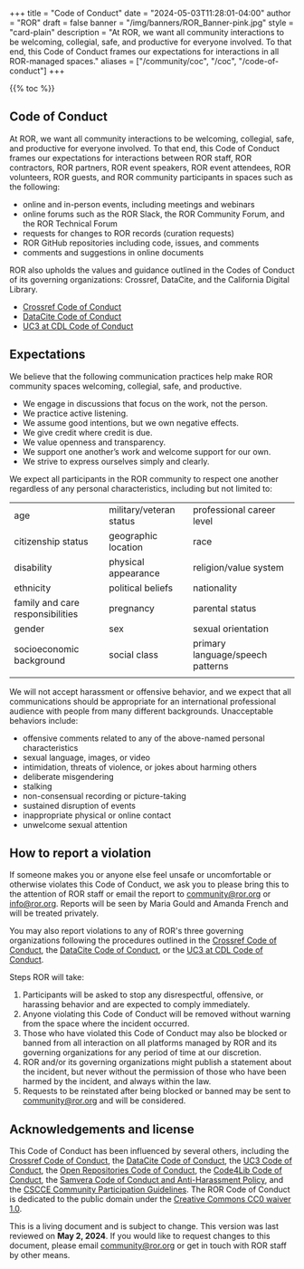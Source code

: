+++ 
title = "Code of Conduct" 
date = "2024-05-03T11:28:01-04:00"
author = "ROR" 
draft = false 
banner = "/img/banners/ROR_Banner-pink.jpg" 
style = "card-plain"
description = "At ROR, we want all community interactions to be welcoming, collegial, safe, and productive for everyone involved. To that end, this Code of Conduct frames our expectations for interactions in all ROR-managed spaces."
aliases = ["/community/coc", "/coc", "/code-of-conduct"]
+++ 

{{% toc %}}

## Code of Conduct

At ROR, we want all community interactions to be welcoming, collegial, safe, and productive for everyone involved. To that end, this Code of Conduct frames our expectations for interactions between ROR staff, ROR contractors, ROR partners, ROR event speakers, ROR event attendees, ROR volunteers, ROR guests, and ROR community participants in spaces such as the following:

* online and in-person events, including meetings and webinars 
* online forums such as the ROR Slack, the ROR Community Forum, and the ROR Technical Forum
* requests for changes to ROR records (curation requests)
* ROR GitHub repositories including code, issues, and comments
* comments and suggestions in online documents

ROR also upholds the values and guidance outlined in the Codes of Conduct of its governing organizations: Crossref, DataCite, and the California Digital Library. 

* [Crossref Code of Conduct](https://www.crossref.org/code-of-conduct/)
* [DataCite Code of Conduct](https://datacite.org/datacite-code-of-conduct/)
* [UC3 at CDL Code of Conduct](https://uc3.cdlib.org/code-of-conduct/)


## Expectations

We believe that the following communication practices help make ROR community spaces welcoming, collegial, safe, and productive.

* We engage in discussions that focus on the work, not the person.
* We practice active listening.
* We assume good intentions, but we own negative effects.
* We give credit where credit is due.
* We value openness and transparency.
* We support one another’s work and welcome support for our own.
* We strive to express ourselves simply and clearly.

We expect all participants in the ROR community to respect one another regardless of any personal characteristics, including but not limited to:

|   |   |   |
|---|---|---|
| age | military/veteran status | professional career level |
| citizenship status | geographic location | race |
| disability | physical appearance | religion/value system |
| ethnicity | political beliefs | nationality |
| family and care responsibilities | pregnancy | parental status |
| gender | sex | sexual orientation |
| socioeconomic background | social class | primary language/speech patterns |
|   |   |   |


We will not accept harassment or offensive behavior, and we expect that all communications should be appropriate for an international professional audience with people from many different backgrounds. Unacceptable behaviors include:

* offensive comments related to any of the above-named personal characteristics
* sexual language, images, or video
* intimidation, threats of violence, or jokes about harming others
* deliberate misgendering
* stalking
* non-consensual recording or picture-taking
* sustained disruption of events
* inappropriate physical or online contact
* unwelcome sexual attention


## How to report a violation

If someone makes you or anyone else feel unsafe or uncomfortable or otherwise violates this Code of Conduct, we ask you to please bring this to the attention of ROR staff or email the report to [community@ror.org](mailto:community@ror.org) or [info@ror.org](mailto:info@ror.org). Reports will be seen by Maria Gould and Amanda French and will be treated privately. 

You may also report violations to any of ROR's three governing organizations following the procedures outlined in the [Crossref Code of Conduct](https://www.crossref.org/code-of-conduct/), the [DataCite Code of Conduct](https://datacite.org/datacite-code-of-conduct/), or the [UC3 at CDL Code of Conduct](https://uc3.cdlib.org/code-of-conduct/). 

Steps ROR will take: 

1. Participants will be asked to stop any disrespectful, offensive, or harassing behavior and are expected to comply immediately.
2. Anyone violating this Code of Conduct will be removed without warning from the space where the incident occurred. 
3. Those who have violated this Code of Conduct may also be blocked or banned from all interaction on all platforms managed by ROR and its governing organizations for any period of time at our discretion. 
4. ROR and/or its governing organizations might publish a statement about the incident, but never without the permission of those who have been harmed by the incident, and always within the law.
5. Requests to be reinstated after being blocked or banned may be sent to community@ror.org and will be considered.

## Acknowledgements and license 

This Code of Conduct has been influenced by several others, including the [Crossref Code of Conduct](https://www.crossref.org/code-of-conduct/), the [DataCite Code of Conduct](https://docs.google.com/document/d/1L2ddG2rqwRADDYLG4I66WwTDQklmYhixLT9krBxKleg), the [UC3 Code of Conduct](https://uc3.cdlib.org/code-of-conduct/), the [Open Repositories Code of Conduct](https://www.openrepositories.org/code-of-conduct/), the [Code4Lib Code of Conduct](https://github.com/code4lib/code-of-conduct/blob/main/code_of_conduct.md), the [Samvera Code of Conduct and Anti-Harassment Policy](https://samvera.atlassian.net/wiki/spaces/samvera/pages/405212316/Samvera+Code+of+Conduct+and+Anti-Harassment+Policy), and the [CSCCE Community Participation Guidelines](https://www.cscce.org/cscce-community-participation-guidelines/). The ROR Code of Conduct is dedicated to the public domain under the [Creative Commons CC0 waiver 1.0](https://creativecommons.org/publicdomain/zero/1.0/).  

This is a living document and is subject to change. This version was last reviewed on **May 2, 2024**. If you would like to request changes to this document, please email [community@ror.org](mailto:community@ror.org) or get in touch with ROR staff by other means. 
